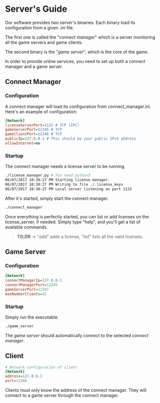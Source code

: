 # Server's Guide

Our software provides two server's binaries. Each binary load its configuration from a given .ini file.

The first one is called the "_connect manager_" which is a server monitoring all the game servers and game clients.

The second binary is the "_game server_", which is the core of the game.

In order to provide online services, you need to set up both a connect manager and a game server.

## Connect Manager 

### Configuration
A connect manager will load its configuration from connect_manager.ini.
Here's an example of configuration:
``` ini
[Network]
licenseServerPort=1123 # TCP (IPC)
gameServerPort=12345 # TCP
gameClientPort=12346 # TCP
publicIp=127.0.0.1 # This should be your public IPv4 address
allowInternet=no
```

### Startup

The connect manager needs a license server to be running.

``` bash
./license_manager.py # You need python3
06/07/2017 10:30:27 PM Starting license manager.
06/07/2017 10:30:27 PM Writing to file ./.license_keys
06/07/2017 10:30:27 PM Local server listening on port 1123
```
After it's started, simply start the connect manager.

``` bash
./connect_manager
```

Once everything is perfectly started, you can list or add licenses on the license_server, if needed.
Simply type "help", and you'll get a list of available commands.


>  **TD;DR** -> "_add_" adds a license, "_list_" lists all the valid licenses.

## Game Server

### Configuration

```ini
[Network]
connectManagerIp=127.0.0.1
connectManagerPort=12345
gameServerPort=12347
maxNumberClients=32
```

### Startup

Simply run the executable.
```bash
./game_server
```
The _game server_ should automatically connect to the selected _connect manager_.


## Client

```ini
# Network configuration of client
[Network]
address=127.0.0.1
port=12346
```

Clients must only know the address of the connect manager. They will connect to a game server through the connect manager.